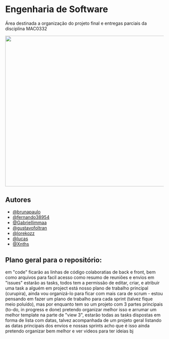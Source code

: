 # Engenharia de Software

Área destinada a organização do projeto final e entregas parciais da disciplina MAC0332


<img src="https://cdn.hackaday.io/images/4049831560526224990.jpg" width="638" height="478.5">

## Autores

- [@brunapaulo](https://github.com/brunapaulo)
- [@fernando38954](https://github.com/fernando38954)
- [@Gabriellimmaa](https://github.com/Gabriellimmaa)
- [@gustavofoltran](https://github.com/gustavofoltran)
- [@lorekozz](https://github.com/lorekozz)
- [@lucas](https://www.instagram.com/franco.lucasr/)
- [@Xnths](https://github.com/Xnths)

## Plano geral para o repositório:

em "code" ficarão as linhas de código colaboratias de back e front, bem como arquivos para facil acesso como resumo de reuniões e envios 
em "issues" estarão as tasks, todos tem a permissão de editar, criar, e atribuir uma task a alguém
em project está nosso plano de trabalho principal (curupira), ainda vou organizá-lo para ficar com mais cara de scrum - estou pensando em fazer um plano de trabalho para cada sprint (talvez fique meio poluído), mas por enquanto tem so um projeto com 3 partes principais (to-do, in progress e done)
pretendo organizar melhor isso e arrumar um melhor template
na parte de "view 3", estarão todas as tasks dispostas em forma de lista com datas, talvez acompanhada de um projeto geral listando as datas principais dos envios e nossas sprints 
acho que é isso ainda pretendo organizar bem melhor e ver videos para ter ideias bj
